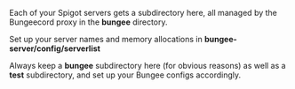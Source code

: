 Each of your Spigot servers gets a subdirectory here, all managed by the Bungeecord proxy in the **bungee** directory.

Set up your server names and memory allocations in **bungee-server/config/serverlist**

Always keep a **bungee** subdirectory here (for obvious reasons) as well as a **test** subdirectory, and set up your Bungee configs accordingly.

